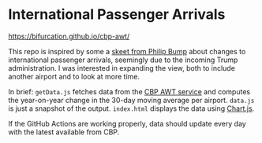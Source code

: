 International Passenger Arrivals
================================

https://bifurcation.github.io/cbp-awt/

This repo is inspired by some a [skeet from Philip Bump] about changes to
international passenger arrivals, seemingly due to the incoming Trump
administration.  I was interested in expanding the view, both to include another
airport and to look at more time.

In brief: `getData.js` fetches data from the [CBP AWT service] and computes the
year-on-year change in the 30-day moving average per airport. `data.js` is just
a snapshot of the output.  `index.html` displays the data using [Chart.js].

If the GitHub Actions are working properly, data should update every day with
the latest available from CBP.

[skeet from Philip Bump]: https://bsky.app/profile/pbump.com/post/3lmbj5jwnhk2p
[CBP AWT service]: https://awt.cbp.gov/
[Chart.js]: https://www.chartjs.org
